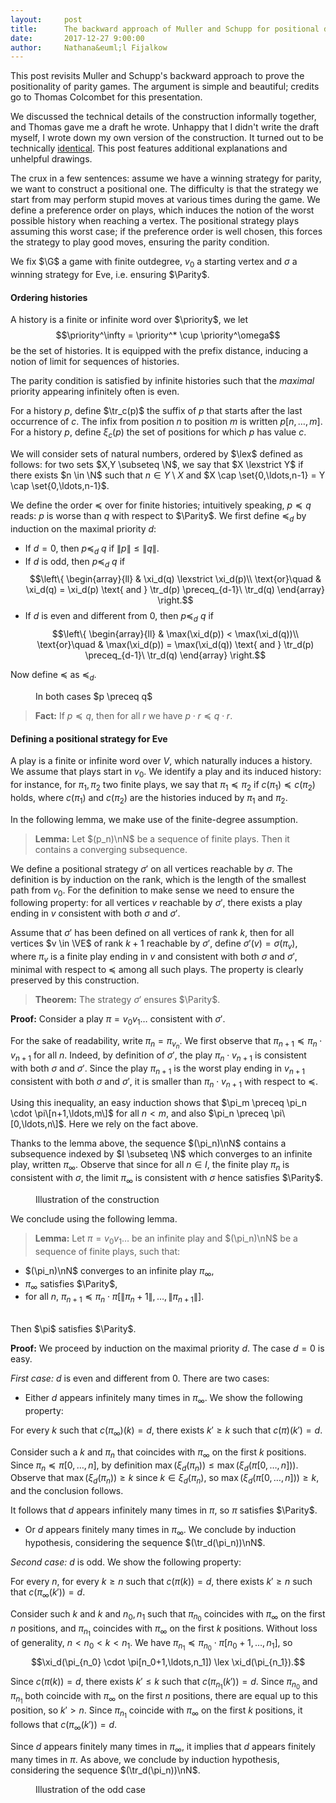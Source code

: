 ```yaml
---
layout:     post
title:      The backward approach of Muller and Schupp for positional determinacy
date:       2017-12-27 9:00:00
author:     Nathana&euml;l Fijalkow
---
```


<script type="text/x-mathjax-config">
MathJax.Hub.Config({
  TeX: {
    Macros: {
      G: "{\\mathcal{G}}",
      VE: "{V_E}",
      Parity: "{\\mathrm{Parity}}",
      N: "{\\mathbb{N}}",
      nN: "{_{n \\in \\mathbb{N}}}",
      priority: "{\\{0,\\ldots,d\\}}",
      lex: "{\\le_{\\mathrm{lex}}}",
      lexstrict: "{<_{\\mathrm{lex}}}",
      tr: "{\\mathrm{tr}}",
      P: "{\\mathcal{P}}",
    }
  }
});
</script>

<p class="intro"><span class="dropcap">T</span>his post revisits Muller and Schupp's backward approach to prove the positionality of parity games.
The argument is simple and beautiful; credits go to Thomas Colcombet for this presentation.</p>

<p>
We discussed the technical details of the construction informally together, and Thomas gave me a draft he wrote. 
Unhappy that I didn't write the draft myself, I wrote down my own version of the construction.
It turned out to be technically <a href="https://en.wikipedia.org/wiki/Pierre_Menard,_Author_of_the_Quixote">identical</a>.
This post features additional explanations and unhelpful drawings.</p>

<p>
The crux in a few sentences: assume we have a winning strategy for parity, we want to construct a positional one. 
The difficulty is that the strategy we start from may perform stupid moves at various times during the game. 
We define a preference order on plays, which induces the notion of the worst possible history when reaching a vertex. 
The positional strategy plays assuming this worst case; if the preference order is well chosen, this forces the strategy to play good moves,
ensuring the parity condition.
</p>

We fix $\G$ a game with finite outdegree, $v_0$ a starting vertex and $\sigma$ a winning strategy for Eve, i.e. ensuring $\Parity$.

#### Ordering histories

A history is a finite or infinite word over $\priority$,
we let 
$$\priority^\infty = \priority^* \cup \priority^\omega$$ 
be the set of histories.
It is equipped with the prefix distance, inducing a notion of limit for sequences of histories.

The parity condition is satisfied by infinite histories such that the *maximal* priority appearing infinitely
often is even.

For a history $p$, define $\tr_c(p)$ the suffix of $p$ that starts after the last occurrence of $c$.
The infix from position $n$ to position $m$ is written $p[n,\ldots,m]$.
For a history $p$, define $\xi_c(p)$ the set of positions for which $p$ has value $c$.

We will consider sets of natural numbers, ordered by $\lex$ defined as follows:
for two sets $X,Y \subseteq \N$, 
we say that $X \lexstrict Y$ if there exists $n \in \N$ such that
$n \in Y \setminus X$ and $X \cap \set{0,\ldots,n-1} = Y \cap \set{0,\ldots,n-1}$.

We define the order $\preceq$ over for finite histories;
intuitively speaking, $p \preceq q$ reads: $p$ is worse than $q$ with respect to $\Parity$.
We first define $\preceq_d$ by induction on the maximal priority $d$:
* If $d = 0$, then $p \preceq_d\ q$ if $\|p\| \le \|q\|$.
* If $d$ is odd, then $p \preceq_d\ q$ if 
$$\left\{
\begin{array}{ll}
		  & \xi_d(q) \lexstrict \xi_d(p)\\
\text{or}\quad & \xi_d(q) = \xi_d(p) \text{ and } \tr_d(p) \preceq_{d-1}\ \tr_d(q)
\end{array}
\right.$$
* If $d$ is even and different from $0$, then $p \preceq_d\ q$ if 
$$\left\{
\begin{array}{ll}
		  & \max(\xi_d(p)) < \max(\xi_d(q))\\
\text{or}\quad & \max(\xi_d(p)) = \max(\xi_d(q)) \text{ and } \tr_d(p) \preceq_{d-1}\ \tr_d(q)
\end{array}
\right.$$

Now define $\preceq$ as $\preceq_d$.

<figure>
	<img src="{{ '/images/order.png' | prepend: site.baseurl }}" alt=""> 
	<figcaption>In both cases $p \preceq q$</figcaption>
</figure>

> **Fact:**
If $p \preceq q$, then for all $r$ we have $p \cdot r \preceq q \cdot r$.

#### Defining a positional strategy for Eve

A play is a finite or infinite word over $V$, which naturally induces a history.
We assume that plays start in $v_0$.
We identify a play and its induced history: 
for instance, for $\pi_1,\pi_2$ two finite plays, we say that $\pi_1 \preceq \pi_2$ if $c(\pi_1) \preceq c(\pi_2)$ holds,
where $c(\pi_1)$ and $c(\pi_2)$ are the histories induced by $\pi_1$ and $\pi_2$.

In the following lemma, we make use of the finite-degree assumption.

> **Lemma:**
Let $(p_n)\nN$ be a sequence of finite plays.
Then it contains a converging subsequence.

We define a positional strategy $\sigma'$ on all vertices reachable by $\sigma$.
The definition is by induction on the rank, which is the length of the smallest path from $v_0$.
For the definition to make sense we need to ensure the following property:
for all vertices $v$ reachable by $\sigma'$, there exists a play ending in $v$
consistent with both $\sigma$ and $\sigma'$.

Assume that $\sigma'$ has been defined on all vertices of rank $k$,
then for all vertices $v \in \VE$ of rank $k+1$ reachable by $\sigma'$,
define $\sigma'(v) = \sigma(\pi_v)$,
where $\pi_v$ is a finite play ending in $v$ and consistent with both $\sigma$ and $\sigma'$,
minimal with respect to $\preceq$ among all such plays.
The property is clearly preserved by this construction.

> **Theorem:**
The strategy $\sigma'$ ensures $\Parity$.

**Proof:**
Consider a play $\pi = v_0 v_1 \ldots$ consistent with $\sigma'$.

For the sake of readability, write $\pi_n = \pi_{v_n}$.
We first observe that $\pi_{n+1} \preceq \pi_n \cdot v_{n+1}$ for all $n$.
Indeed, by definition of $\sigma'$, the play $\pi_n \cdot v_{n+1}$ is consistent with both $\sigma$ and $\sigma'$.
Since the play $\pi_{n+1}$ is the worst play ending in $v_{n+1}$ consistent with both $\sigma$
and $\sigma'$, it is smaller than $\pi_n \cdot v_{n+1}$ with respect to $\preceq$.

Using this inequality, an easy induction shows that $\pi_m \preceq \pi_n \cdot \pi\[n+1,\ldots,m\]$
for all $n < m$, and also $\pi_n \preceq \pi\[0,\ldots,n\]$.
Here we rely on the fact above.

Thanks to the lemma above, the sequence $(\pi_n)\nN$ contains a subsequence indexed by $I \subseteq \N$
which converges to an infinite play, written $\pi_\infty$.
Observe that since for all $n \in I$, the finite play $\pi_n$ is consistent with $\sigma$,
the limit $\pi_\infty$ is consistent with $\sigma$ hence satisfies $\Parity$.

<figure>
	<img src="{{ '/images/construction.png' | prepend: site.baseurl }}" alt=""> 
	<figcaption>Illustration of the construction</figcaption>
</figure>

We conclude using the following lemma.

> **Lemma:**
Let $\pi = v_0 v_1 \ldots$ be an infinite play and $(\pi_n)\nN$ be a sequence of finite plays, such that:
* $(\pi_n)\nN$ converges to an infinite play $\pi_\infty$,
* $\pi_\infty$ satisfies $\Parity$,
* for all $n$, $\pi_{n+1} \preceq \pi_n \cdot \pi[\|\pi_n+1\|,\ldots,\|\pi_{n+1}\|]$.
<br/>
Then $\pi$ satisfies $\Parity$.

**Proof:**
We proceed by induction on the maximal priority $d$.
The case $d = 0$ is easy.

*First case:* $d$ is even and different from $0$.
There are two cases: 

* Either $d$ appears infinitely many times in $\pi_\infty$.
We show the following property: 

For every $k$ such that $c(\pi_\infty)(k) = d$, there exists $k' \ge k$ such that $c(\pi)(k') = d$.

Consider such a $k$ and $\pi_n$ that coincides with $\pi_\infty$ on the first $k$ positions.
Since $\pi_n \preceq \pi[0,\ldots,n]$, by definition
$\max(\xi_d(\pi_n)) \le \max(\xi_d(\pi[0,\ldots,n]))$.
Observe that $\max(\xi_d(\pi_n)) \ge k$ since $k \in \xi_d(\pi_n)$,
so $\max(\xi_d(\pi[0,\ldots,n])) \ge k$, and the conclusion follows.

It follows that $d$ appears infinitely many times in $\pi$,
so $\pi$ satisfies $\Parity$.

* Or $d$ appears finitely many times in $\pi_\infty$.
We conclude by induction hypothesis, considering the sequence $(\tr_d(\pi_n))\nN$.

*Second case:* $d$ is odd.
We show the following property: 

For every $n$, for every $k \ge n$ such that $c(\pi(k)) = d$, there exists $k' \ge n$ such that $c(\pi_\infty(k')) = d$.

Consider such $k$ and $k$ and $n_0,n_1$ such that $\pi_{n_0}$ coincides with $\pi_\infty$ on the first $n$ positions,
and $\pi_{n_1}$ coincides with $\pi_\infty$ on the first $k$ positions.
Without loss of generality, $n < n_0 < k < n_1$.
We have $\pi_{n_1} \preceq \pi_{n_0} \cdot \pi[n_0+1,\ldots,n_1]$,
so 
$$\xi_d(\pi_{n_0} \cdot \pi[n_0+1,\ldots,n_1]) \lex \xi_d(\pi_{n_1}).$$

Since $c(\pi(k)) = d$, there exists $k' \le k$ such that $c(\pi_{n_1}(k')) = d$.
Since $\pi_{n_0}$ and $\pi_{n_1}$ both coincide with $\pi_\infty$ on the first $n$ positions,
there are equal up to this position, so $k' > n$.
Since $\pi_{n_1}$ coincide with $\pi_\infty$ on the first $k$ positions, 
it follows that $c(\pi_\infty(k')) = d$.

Since $d$ appears finitely many times in $\pi_\infty$,
it implies that $d$ appears finitely many times in $\pi$.
As above, we conclude by induction hypothesis, considering the sequence $(\tr_d(\pi_n))\nN$.

<figure>
	<img src="{{ '/images/odd.png' | prepend: site.baseurl }}" alt=""> 
	<figcaption>Illustration of the odd case</figcaption>
</figure>
